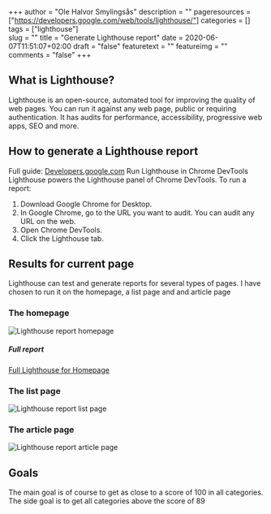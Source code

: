 +++
author = "Ole Halvor Smylingsås"
description = ""
pageresources = ["https://developers.google.com/web/tools/lighthouse/"]
categories = []
tags = ["lighthouse"]     
slug = ""
title = "Generate Lighthouse report"
date = 2020-06-07T11:51:07+02:00
draft = "false"
featuretext = ""
featureimg = ""
comments = "false"
+++

## What is Lighthouse?
Lighthouse is an open-source, automated tool for improving the quality of web pages. You can run it against any web page, public or requiring authentication. It has audits for performance, accessibility, progressive web apps, SEO and more.
<!--more-->

## How to generate a Lighthouse report
Full guide: [Developers.google.com](https://developers.google.com/web/tools/lighthouse/#devtools)
Run Lighthouse in Chrome DevTools
Lighthouse powers the Lighthouse panel of Chrome DevTools. To run a report:

1. Download Google Chrome for Desktop.
1. In Google Chrome, go to the URL you want to audit. You can audit any URL on the web.
1. Open Chrome DevTools.
1. Click the Lighthouse tab.

## Results for current page
Lighthouse can test and generate reports for several types of pages. I have chosen to run it on the homepage, a list page and and article page

### The homepage
![Lighthouse report homepage](/img/lighthouse-homepage.PNG)

##### Full report
[Full Lighthouse for Homepage](/smylingsas.net-20200607T114017.html)

### The list page
![Lighthouse report list page](/img/lighthouse-list.PNG)

### The article page
![Lighthouse report article page](/img/lighthouse-article.PNG)

## Goals
The main goal is of course to get as close to a score of 100 in all categories. The side goal is to get all categories above the score of 89



